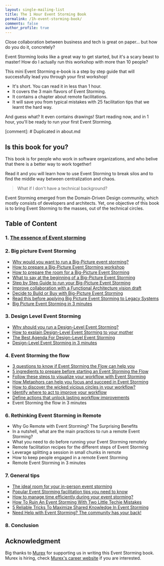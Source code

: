 ```yaml
---
layout: single-mailing-list
title: The 1 Hour Event Storming Book
permalink: /1h-event-storming-book/
comments: false
author_profile: true
---
```

Close collaboration between business and tech is great on paper... but how do you do it, concretely?

Event Storming looks like a great way to get started, but it's a scary beast to master! How do I actually run this workshop with more than 10 people?

This mini Event Storming e-book is a step by step guide that will successfully lead you through your first workshop!

* It's short. You can read it in less than 1 hour.
* It covers the 3 main flavors of Event Storming.
* It contains a chapter about remote facilitations.
* It will save you from typical mistakes with 25 facilitation tips that we learnt the hard way.

And guess what? It even contains drawings! Start reading now, and in 1 hour, you'll be ready to run your first Event Storming.

[comment]: # Duplicated in about.md
## Is this book for you?

This book is for people who work in software organizations, and who belive that there is a better way to work together!

Read it and you will learn how to use Event Storming to break silos and to find the middle way between centralization and chaos.

> What if I don't have a technical background?

Event Storming emerged from the Domain-Driven Design community, which mostly consists of developers and architects. Yet, one objective of this book is to bring Event Storming to the masses, out of the technical circles.

## Table of Content

### 1. [The essence of Event storming]({{site.url}}{{site.baseurl}}/foundations/essence-of-event-storming/)
### 2. Big picture Event Storming

- [Why would you want to run a Big-Picture event storming?]({{site.url}}{{site.baseurl}}/big%20picture/why-would-you-want-to-run-a-big-picture-event-storming/)
- [How to prepare a Big-Picture Event Storming workshop]({{site.url}}{{site.baseurl}}/foundations/how-to-prepare-a-ddd-big-picture-event-storming-workshop/)
- [How to prepare the room for a Big-Picture Event Storming]({{site.url}}{{site.baseurl}}/foundations/how-to-prepare-the-room-for-a-ddd-big-picture-event-storming/)
- [What to say at the beginning of a Big-Picture Event Storming]({{site.url}}{{site.baseurl}}/big%20picture/what-to-say-at-the-beginning-of-a-big-picture-event-storming-workshop/)
- [Step by Step Guide to run your Big-Picture Event Storming]({{site.url}}{{site.baseurl}}/big%20picture/step-by-step-guide-to-run-your-big-picture-event-storming/)
- [Improve collaboration with a Functional Architecture vision draft]({{site.url}}{{site.baseurl}}/big%20picture/improve-collaboration-with-a-functional-architecture-vision-draft/)
- [Decide to Build or Buy with Big-Picture Event Storming]({{site.url}}{{site.baseurl}}/big%20picture/decide-to-build-or-buy-with-big-picture-event-storming/)
- [Read this before applying Big Picture Event Storming to Legacy Systems]({{site.url}}{{site.baseurl}}/big%20picture/read-this-before-applying-big-picture-event-storming-to-legacy-systems/)
- [Big Picture Event Storming in 3 minutes]({{site.url}}{{site.baseurl}}/big%20picture/big-picture-event-storming-in-3-minutes/)

### 3. Design Level Event Storming

- [Why should you run a Design-Level Event Storming?]({{site.url}}{{site.baseurl}}/software%20design/why-should-you-run-a-design-level-event-storming/)
- [How to explain Design-Level Event Storming to your mother]({{site.url}}{{site.baseurl}}/software%20design/how-to-explain-design-level-event-storming-to-your-mother/)
- [The Best Agenda For Design-Level Event Storming]({{site.url}}{{site.baseurl}}/software%20design/the-best-agenda-for-design-level-event-storming/)
- [Design-Level Event Storming in 3 minutes]({{site.url}}{{site.baseurl}}/software%20design/design-level-event-storming-in-3-minutes/)

### 4. Event Storming the flow

- [3 questions to know if Event Storming the Flow can help you]({{site.url}}{{site.baseurl}}/workflow%20improvement/3-questions-to-know-if-event-storming-the-flow-could-help-you/)
- [5 ingredients to prepare before starting an Event Storming the Flow]({{site.url}}{{site.baseurl}}/workflow%20improvement/5-ingredients-to-prepare-before-starting-an-event-storming-the-flow/)
- [Follow these steps to visualize your workflow with Event Storming]({{site.url}}{{site.baseurl}}/workflow%20improvement/follow-these-steps-to-visualize-your-workflow-with-event-storming/)
- [How Metaphors can help you focus and succeed in Event Storming]({{site.url}}{{site.baseurl}}/workflow%20improvement/how-metaphors-can-help-you-focus-and-succeed-in-event-storming/)
- [How to discover the wicked vicious circles in your workflow?]({{site.url}}{{site.baseurl}}/workflow%20improvement/how-to-discover-the-wicked-vicious-circles-in-your-workflow/)
- [Identify where to act to improve your workflow]({{site.url}}{{site.baseurl}}/workflow%20improvement/identify-where-to-act-to-unlock-your-workflow/)
- [Define actions that unlock lasting workflow improvements]({{site.url}}{{site.baseurl}}/workflow%20improvement/define-actions-that-unlock-lasting-workflow-improvements/)
- Event Storming the flow in 3 minutes

### 6. Rethinking Event Storming in Remote

- Why Go Remote with Event Storming? The Surprising Benefits
- In a nutshell, what are the main practices to run a remote Event Storming?
- What you need to do before running your Event Storming remotely
- Remote facilitation recipes for the different steps of Event Storming
- Leverage splitting a session in small chunks in remote
- How to keep people engaged in a remote Event Storming
- Remote Event Storming in 3 minutes

### 7. General tips

- [The ideal room for your in-person event storming]({{site.url}}{{site.baseurl}}/foundations/the-ideal-room-for-your-in-person-event-storming/)
- [Popular Event Storming facilitation tips you need to know]({{site.url}}{{site.baseurl}}/foundations/popular-event-storming-facilitation-tips-you-need-to-know/)
- [How to manage time efficiently during your event storming?]({{site.url}}{{site.baseurl}}/foundations/how-to-make-your-event-storming-time-efficient-and-sustainable/)
- [How To Ruin An Event Storming With Two Little Techie Mistakes]({{site.url}}{{site.baseurl}}/foundations/how-to-ruin-an-event-storming-with-two-little-techie-mistakes/)
- [5 Reliable Tricks To Maximize Shared Knowledge In Event Storming]({{site.url}}{{site.baseurl}}/foundations/5-reliable-tricks-to-maximize-shared-knowledge-in-event-storming/)
- [Need Help with Event Storming? The community has your back!]({{site.url}}{{site.baseurl}}/foundations/need-help-with-event-storming-the-community-has-your-back/)

### 8. Conclusion

## Acknowledgment
Big thanks to [Murex](https://www.murex.com) for supporting us in writing this Event Storming book.
Murex is hiring, check [Murex's career website](https://www.murex.com/en/careers/overview) if you are interested.